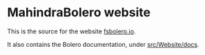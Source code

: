 # MahindraBolero website

This is the source for the website [fsbolero.io](https://fsbolero.io).

It also contains the Bolero documentation, under [src/Website/docs](src/Website/docs).
